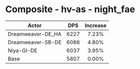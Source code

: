 # Composite - hv-as - night_fae
| Actor | DPS | Increase |
|---|:---:|:---:|
|Dreamweaver-DE_HA|6227|7.23%|
|Dreamweaver-SB-DE|6086|4.80%|
|Niya-GI-DE|6037|3.95%|
|Base|5807|0.00%|
